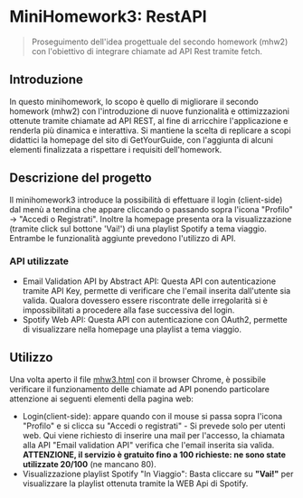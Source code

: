 # MiniHomework3: RestAPI
> Proseguimento dell'idea progettuale del secondo homework (mhw2) con l'obiettivo di integrare chiamate ad API Rest tramite fetch.

## Introduzione
In questo minihomework, lo scopo è quello di migliorare il secondo homework (mhw2) con l'introduzione di nuove funzionalità e ottimizzazioni ottenute tramite chiamate ad API REST, al fine di arricchire l'applicazione e renderla più dinamica e interattiva.
Si mantiene la scelta di replicare a scopi didattici la homepage del sito di GetYourGuide, con l'aggiunta di alcuni elementi finalizzata a rispettare i requisiti dell'homework.

## Descrizione del progetto
Il minihomework3 introduce la possibilità di effettuare il login (client-side) dal menù a tendina che appare cliccando o passando sopra l'icona "Profilo" -> "Accedi o Registrati".
Inoltre la homepage presenta ora la visualizzazione (tramite click sul bottone 'Vai!') di una playlist Spotify a tema viaggio.
Entrambe le funzionalità aggiunte prevedono l'utilizzo di API.

### API utilizzate

* Email Validation API by Abstract API: Questa API con autenticazione tramite API Key, permette di verificare che l'email inserita dall'utente sia valida. Qualora dovessero essere riscontrate delle irregolarità si è impossibilitati a procedere alla fase successiva del login.
* Spotify Web API: Questa API con autenticazione con OAuth2, permette di visualizzare nella homepage una playlist a tema viaggio.

## Utilizzo
Una volta aperto il file [mhw3.html](mhw3.html) con il browser Chrome, è possibile verificare il funzionamento delle chiamate ad API ponendo particolare attenzione ai seguenti elementi della pagina web:
* Login(client-side): appare quando con il mouse si passa sopra l'icona "Profilo" e si clicca su "Accedi o registrati" - Si prevede solo per utenti web. Qui viene richiesto di inserire una mail per l'accesso, la chiamata alla API "Email validation API" verifica che l'email inserita sia valida. **ATTENZIONE, il servizio è gratuito fino a 100 richieste: ne sono state utilizzate 20/100** (ne mancano 80).
* Visualizzazione playlist Spotify "In Viaggio": Basta cliccare su **"Vai!"** per visualizzare la playlist ottenuta tramite la WEB Api di Spotify.
